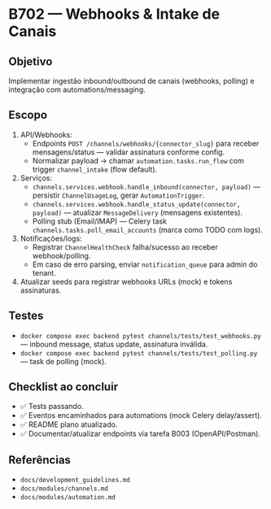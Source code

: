 # B702 — Webhooks & Intake de Canais

## Objetivo
Implementar ingestão inbound/outbound de canais (webhooks, polling) e integração com automations/messaging.

## Escopo
1. API/Webhooks:
   - Endpoints `POST /channels/webhooks/{connector_slug}` para receber mensagens/status — validar assinatura conforme config.
   - Normalizar payload → chamar `automation.tasks.run_flow` com trigger `channel_intake` (flow default).
2. Serviços:
   - `channels.services.webhook.handle_inbound(connector, payload)` — persistir `ChannelUsageLog`, gerar `AutomationTrigger`.
   - `channels.services.webhook.handle_status_update(connector, payload)` — atualizar `MessageDelivery` (mensagens existentes).
   - Polling stub (Email/IMAP) — Celery task `channels.tasks.poll_email_accounts` (marca como TODO com logs).
3. Notificações/logs:
   - Registrar `ChannelHealthCheck` falha/sucesso ao receber webhook/polling.
   - Em caso de erro parsing, enviar `notification_queue` para admin do tenant.
4. Atualizar seeds para registrar webhooks URLs (mock) e tokens assinaturas.

## Testes
- `docker compose exec backend pytest channels/tests/test_webhooks.py` — inbound message, status update, assinatura inválida.
- `docker compose exec backend pytest channels/tests/test_polling.py` — task de polling (mock).

## Checklist ao concluir
- ✅ Tests passando.
- ✅ Eventos encaminhados para automations (mock Celery delay/assert).
- ✅ README plano atualizado.
- ✅ Documentar/atualizar endpoints via tarefa B003 (OpenAPI/Postman).

## Referências
- `docs/development_guidelines.md`
- `docs/modules/channels.md`
- `docs/modules/automation.md`
